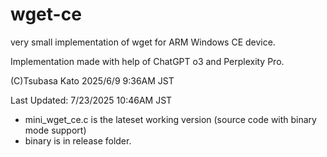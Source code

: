 # wget-ce
very small implementation of wget for ARM Windows CE device.

Implementation made with help of ChatGPT o3 and Perplexity Pro.

(C)Tsubasa Kato 2025/6/9 9:36AM JST

Last Updated: 7/23/2025 10:46AM JST

- mini_wget_ce.c is the lateset working version (source code with binary mode support)
- binary is in release folder.
